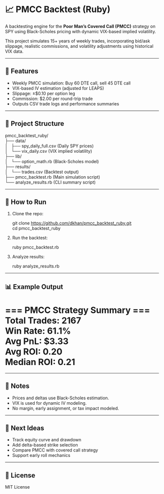 # 📈 PMCC Backtest (Ruby)

A backtesting engine for the **Poor Man’s Covered Call (PMCC)** strategy on SPY using Black-Scholes pricing with dynamic VIX-based implied volatility.

This project simulates 15+ years of weekly trades, incorporating bid/ask slippage, realistic commissions, and volatility adjustments using historical VIX data.

---

## 🧰 Features

- Weekly PMCC simulation: Buy 60 DTE call, sell 45 DTE call
- VIX-based IV estimation (adjusted for LEAPS)
- Slippage: ±$0.10 per option leg
- Commission: $2.00 per round-trip trade
- Outputs CSV trade logs and performance summaries

---

## 📁 Project Structure

pmcc_backtest_ruby/  
├── data/  
│   ├── spy_daily_full.csv         (Daily SPY prices)  
│   └── vix_daily.csv              (VIX implied volatility)  
├── lib/  
│   └── option_math.rb             (Black-Scholes model)  
├── results/  
│   └── trades.csv                 (Backtest output)  
├── pmcc_backtest.rb              (Main simulation script)  
└── analyze_results.rb            (CLI summary script)

---

## 🚀 How to Run

1. Clone the repo:

    git clone https://github.com/dkhan/pmcc_backtest_ruby.git  
    cd pmcc_backtest_ruby

2. Run the backtest:

    ruby pmcc_backtest.rb

3. Analyze results:

    ruby analyze_results.rb

---

## 📊 Example Output

=== PMCC Strategy Summary ===  
Total Trades: 2167  
Win Rate: 61.1%  
Avg PnL: $3.33  
Avg ROI: 0.20  
Median ROI: 0.21  
==============================

---

## 📌 Notes

- Prices and deltas use Black-Scholes estimation.
- VIX is used for dynamic IV modeling.
- No margin, early assignment, or tax impact modeled.

---

## 🧠 Next Ideas

- Track equity curve and drawdown
- Add delta-based strike selection
- Compare PMCC with covered call strategy
- Support early roll mechanics

---

## 📜 License

MIT License
